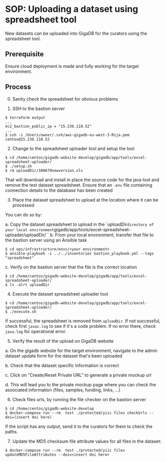 # SOP: Uploading a dataset using spreadsheet tool

New datasets can be uploaded into GigaDB for the curators using the spreadsheet 
tool.

## Prerequisite

Ensure cloud deployment is made and fully working for the target environment.

## Process

0. Sanity check the spreadsheet for obvious problems

1. SSH to the bastion server
```
$ terraform output
...
ec2_bastion_public_ip = "15.236.110.52"
...
$ ssh -i /Users/owner/.ssh/aws-gigadb-eu-west-3-Rija.pem centos@15.236.110.52 
``` 

2. Change to the spreadsheet uploader tool and setup the tool
```
$ cd /home/centos/gigadb-website-develop/gigadb/app/tools/excel-spreadsheet-uploader/
$ ./setup.sh
$ rm uploadDir/100679newversion.xls
```

That will download and install in place the source code for the java tool and 
remove the test dataset spreadsheet. Ensure that an ``.env`` file containing 
connection details to the database has been created

3. Place the dataset spreadsheet to upload at the location where it can be 
processed

You can do so by:

a. Copy the dataset spreadsheet to upload in the `uploadDir`` directory of your local environment ``gigadb/app/tools/excel-spreadsheet-uploader/uploadDir/``
b. From your local environment,  transfer that file to the bastion server using 
an Ansible task
```
$ cd ops/infrastructure/envs/<your environment>
$ ansible-playbook -i ../../inventories bastion_playbook.yml --tags "spreadsheet"
```

c. Verify on the bastion server that the file is the correct location
```
$ cd /home/centos/gigadb-website-develop/gigadb/app/tools/excel-spreadsheet-uploader/
$ ls -alrt uploadDir
```

4. Execute the dataset spreadsheet uploader tool
```
$ cd /home/centos/gigadb-website-develop/gigadb/app/tools/excel-spreadsheet-uploader/
$ ./execute.sh
```

If successful, the spreadsheet is removed from ``uploadDir``. If not successful,
check first ``javac.log`` to see if it's a code problem. If no error there, 
check ``java.log`` for operational error.

5. Verify the result of the upload on GigaDB website

a. On the gigadb website for the target environment, navigate to the admin 
dataset update form for the dataset that's been uploaded

b. Check that the dataset specific information is correct

c. Click on "Create/Reset Private URL" to generate a private mockup url

d. This will lead you to the private mockup page where you can check the 
associated information (files, samples, funding, links, ...)

6. Check files urls, by running the file checker on the bastion server
```
$ cd /home/centos/gigadb-website-develop
$ docker-compose run --rm  test ./protected/yiic files checkUrls --doi=(insert doi here)
```

If the script has any output, send it to the curators for them to check the 
paths.

7. Update the MD5 checksum file attribute values for all files in the dataset:
```
$ docker-compose run --rm  test ./protected/yiic files updateMD5FileAttributes --doi=<insert doi here>
```